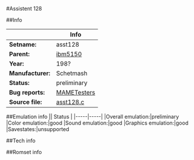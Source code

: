 #Assistent 128

##Info

||Info|
|-----|-----|
|**Setname:**|asst128
|**Parent:**|[ibm5150](ibm5150.md)
|**Year:**|198?
|**Manufacturer:**|Schetmash
|**Status:**|preliminary
|**Bug reports:**|[MAMETesters](http://mametesters.org/view_all_set.php?type=1&temporary=y&search=asst128.c)
|**Source file:**|[asst128.c](https://github.com/mamedev/mame/blob/master/src/mess/drivers/asst128.c)

##Emulation info
|| Status |
|-----|-----|
|Overall emulation:|preliminary
|Color emulation:|good
|Sound emulation:|good
|Graphics emulation:|good
|Savestates:|unsupported

##Tech info

##Romset info

<!--- START OF EDITED COMMENT DO NOT TOUCH TEXT ABOVE-->
